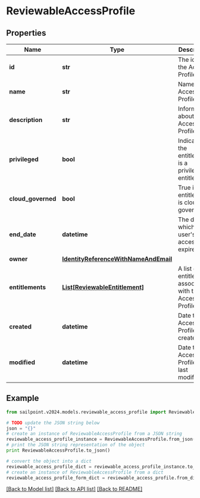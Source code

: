 # ReviewableAccessProfile


## Properties

Name | Type | Description | Notes
------------ | ------------- | ------------- | -------------
**id** | **str** | The id of the Access Profile | [optional] 
**name** | **str** | Name of the Access Profile | [optional] 
**description** | **str** | Information about the Access Profile | [optional] 
**privileged** | **bool** | Indicates if the entitlement is a privileged entitlement | [optional] 
**cloud_governed** | **bool** | True if the entitlement is cloud governed | [optional] 
**end_date** | **datetime** | The date at which a user&#39;s access expires | [optional] 
**owner** | [**IdentityReferenceWithNameAndEmail**](IdentityReferenceWithNameAndEmail.md) |  | [optional] 
**entitlements** | [**List[ReviewableEntitlement]**](ReviewableEntitlement.md) | A list of entitlements associated with this Access Profile | [optional] 
**created** | **datetime** | Date the Access Profile was created. | [optional] 
**modified** | **datetime** | Date the Access Profile was last modified. | [optional] 

## Example

```python
from sailpoint.v2024.models.reviewable_access_profile import ReviewableAccessProfile

# TODO update the JSON string below
json = "{}"
# create an instance of ReviewableAccessProfile from a JSON string
reviewable_access_profile_instance = ReviewableAccessProfile.from_json(json)
# print the JSON string representation of the object
print ReviewableAccessProfile.to_json()

# convert the object into a dict
reviewable_access_profile_dict = reviewable_access_profile_instance.to_dict()
# create an instance of ReviewableAccessProfile from a dict
reviewable_access_profile_form_dict = reviewable_access_profile.from_dict(reviewable_access_profile_dict)
```
[[Back to Model list]](../README.md#documentation-for-models) [[Back to API list]](../README.md#documentation-for-api-endpoints) [[Back to README]](../README.md)


